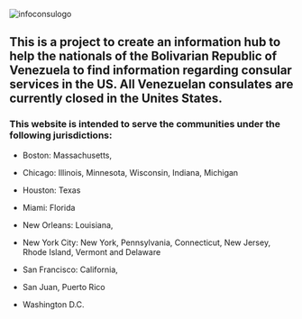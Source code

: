 
![infoconsulogo](https://user-images.githubusercontent.com/55994508/226182702-5985e9ff-5379-40e1-a7ec-8e7b0db9744b.png)

## This is a project to create an information hub to help the nationals of the Bolivarian Republic of Venezuela to find information regarding consular services in the US. All Venezuelan consulates are currently closed in the Unites States.

### This website is intended to serve the communities under the following jurisdictions:

- Boston: Massachusetts, 
- Chicago: Illinois, Minnesota, Wisconsin, Indiana, Michigan
- Houston: Texas
- Miami: Florida
- New Orleans: Louisiana, 
- New York City: New York, Pennsylvania, Connecticut, New Jersey, Rhode Island, Vermont and Delaware

- San Francisco: California, 
- San Juan, Puerto Rico
- Washington D.C.



